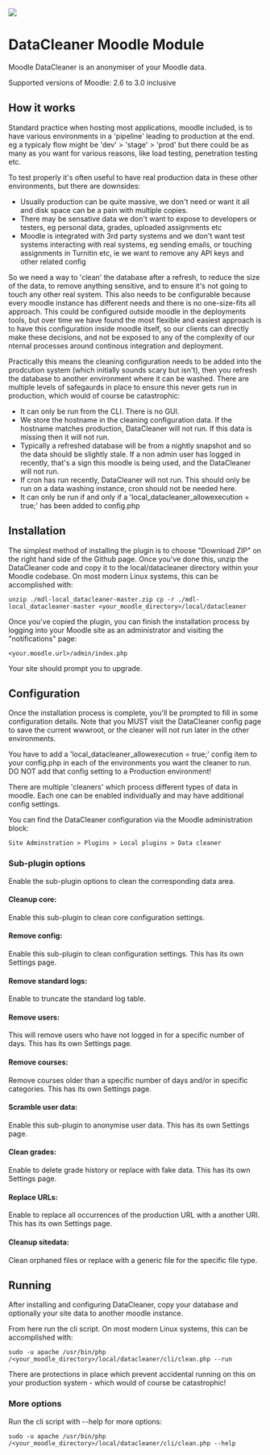 <a href="https://travis-ci.org/catalyst/moodle-local_datacleaner">
<img src="https://travis-ci.org/catalyst/moodle-local_datacleaner.svg?branch=master">
</a>

# DataCleaner Moodle Module

Moodle DataCleaner is an anonymiser of your Moodle data.

Supported versions of Moodle: 2.6 to 3.0 inclusive

## How it works

Standard practice when hosting most applications, moodle included, is to have
various environments in a 'pipeline' leading to production at the end. eg a
typicaly flow might be 'dev' > 'stage' > 'prod' but there could be as many as
you want for various reasons, like load testing, penetration testing etc.

To test properly it's often useful to have real production data in these other
environments, but there are downsides:

* Usually production can be quite massive, we don't need or want it all and
  disk space can be a pain with multiple copies.
* There may be sensative data we don't want to expose to developers or
  testers, eg personal data, grades, uploaded assignments etc
* Moodle is integrated with 3rd party systems and we don't want test systems
  interacting with real systems, eg sending emails, or touching assignments in
  Turnitin etc, ie we want to remove any API keys and other related config

So we need a way to 'clean' the database after a refresh, to reduce the size of
the data, to remove anything sensitive, and to ensure it's not going to touch
any other real system. This also needs to be configurable because every moodle
instance has different needs and there is no one-size-fits all approach. This
could be configured outside moodle in the deployments tools, but over time we
have found the most flexible and easiest approach is to have this configuration
inside moodle itself, so our clients can directly make these decisions, and not
be exposed to any of the complexity of our nternal processes around continous
integration and deployment.

Practically this means the cleaning configuration needs to be added into the
prodcution system (which initially sounds scary but isn't), then you refresh
the database to another environment where it can be washed. There are multiple
levels of safegaurds in place to ensure this never gets run in production,
which would of course be catastrophic:

* It can only be run from the CLI. There is no GUI.
* We store the hostname in the cleaning configuration data. If the hostname
  matches production, DataCleaner will not run. If this data is missing then
  it will not run.
* Typically a refreshed database will be from a nightly snapshot and so the
  data should be slightly stale. If a non admin user has logged in recently,
  that's a sign this moodle is being used, and the DataCleaner will not run.
* If cron has run recently, DataCleaner will not run. This should only be run
  on a data washing instance, cron should not be needed here.
* It can only be run if and only if a 'local_datacleaner_allowexecution = true;'
  has been added to config.php

## Installation

The simplest method of installing the plugin is to choose "Download ZIP" on the
right hand side of the Github page. Once you've done this, unzip the
DataCleaner code and copy it to the local/datacleaner directory within your
Moodle codebase. On most modern Linux systems, this can be accomplished with:

`unzip ./mdl-local_datacleaner-master.zip
cp -r ./mdl-local_datacleaner-master <your_moodle_directory>/local/datacleaner`

Once you've copied the plugin, you can finish the installation process by
logging into your Moodle site as an administrator and visiting the
"notifications" page:

`<your.moodle.url>/admin/index.php`

Your site should prompt you to upgrade.

## Configuration

Once the installation process is complete, you'll be prompted to fill in some
configuration details. Note that you MUST visit the DataCleaner config page to
save the current wwwroot, or the cleaner will not run later in the other
environments.

You have to add a 'local_datacleaner_allowexecution = true;' config item to your
config.php in each of the environments you want the cleaner to run. DO NOT add
that config setting to a Production environment!

There are multiple 'cleaners' which process different types of data in moodle.
Each one can be enabled individually and may have additional config settings.

You can find the DataCleaner configuration via the Moodle administration block:

`Site Adminstration > Plugins > Local plugins > Data cleaner`

### Sub-plugin options

Enable the sub-plugin options to clean the corresponding data area.

#### Cleanup core:

Enable this sub-plugin to clean core configuration settings.

#### Remove config:

Enable this sub-plugin to clean configuration settings. This has its own Settings page.

#### Remove standard logs:

Enable to truncate the standard log table.

#### Remove users:

This will remove users who have not logged in for a specific number of days. This has its own Settings page.

#### Remove courses:

Remove courses older than a specific number of days and/or in specific categories. This has its own Settings page.

#### Scramble user data:

Enable this sub-plugin to anonymise user data. This has its own Settings page.

#### Clean grades:

Enable to delete grade history or replace with fake data. This has its own Settings page.

#### Replace URLs:

Enable to replace all occurrences of the production URL with a another URl. This has its own Settings page.

#### Cleanup sitedata:

Clean orphaned files or replace with a generic file for the specific file type.

## Running

After installing and configuring DataCleaner, copy your database and optionally your site data to another moodle instance.

From here run the cli script. On most modern Linux systems, this can be accomplished with:

`sudo -u apache /usr/bin/php /<your_moodle_directory>/local/datacleaner/cli/clean.php --run`

There are protections in place which prevent accidental running on this on your production system - which would of course be catastrophic!

### More options

Run the cli script with --help for more options:

`sudo -u apache /usr/bin/php /<your_moodle_directory>/local/datacleaner/cli/clean.php --help`

